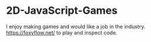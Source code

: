 # 2D-JavaScript-Games 
I enjoy making games and would like a job in the industry.
https://foxyflow.net/ to play and inspect code.

